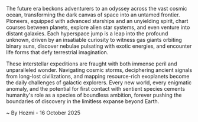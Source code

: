 
The future era beckons adventurers to an odyssey across the vast cosmic ocean, transforming the dark canvas of space into an untamed frontier. Pioneers, equipped with advanced starships and an unyielding spirit, chart courses between planets, explore alien star systems, and even venture into distant galaxies. Each hyperspace jump is a leap into the profound unknown, driven by an insatiable curiosity to witness gas giants orbiting binary suns, discover nebulae pulsating with exotic energies, and encounter life forms that defy terrestrial imagination.

These interstellar expeditions are fraught with both immense peril and unparalleled wonder. Navigating cosmic storms, deciphering ancient signals from long-lost civilizations, and mapping resource-rich exoplanets become the daily challenges of galactic explorers. Every new world, every enigmatic anomaly, and the potential for first contact with sentient species cements humanity's role as a species of boundless ambition, forever pushing the boundaries of discovery in the limitless expanse beyond Earth.

~ By Hozmi - 16 October 2025

